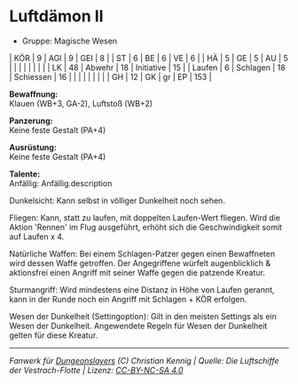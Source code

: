 # Luftdämon II  
- Gruppe: Magische Wesen  

| KÖR    | 9  | AGI      | 9  | GEI        | 8   |
| ST     | 6  | BE       | 6  | VE         | 6   |
| HÄ     | 5  | GE       | 5  | AU         | 5   |
|        |    |          |    |            |     |
| LK     | 48 | Abwehr   | 18 | Initiative | 15  |
| Laufen | 6  | Schlagen | 18 | Schiessen  | 16  |
|        |    |          |    |            |     |
| GH     | 12 | GK       | gr | EP         | 153 |


**Bewaffnung:**  
Klauen (WB+3, GA-2), Luftstoß (WB+2)

**Panzerung:**  
Keine feste Gestalt (PA+4)

**Ausrüstung:**  
Keine feste Gestalt (PA+4)

**Talente:**  
Anfällig: Anfällig.description

Dunkelsicht: Kann selbst in völliger Dunkelheit noch sehen.

Fliegen: Kann, statt zu laufen, mit doppelten Laufen-Wert fliegen. Wird die Aktion 'Rennen' im Flug ausgeführt, erhöht sich die Geschwindigkeit somit auf Laufen x 4.

Natürliche Waffen: Bei einem Schlagen-Patzer gegen einen Bewaffneten wird dessen Waffe getroffen. Der Angegriffene würfelt augenblicklich & aktionsfrei einen Angriff mit seiner Waffe gegen die patzende Kreatur.

Sturmangriff: Wird mindestens eine Distanz in Höhe von Laufen gerannt, kann in der Runde noch ein Angriff mit Schlagen + KÖR erfolgen.

Wesen der Dunkelheit (Settingoption): Gilt in den meisten Settings als ein Wesen der Dunkelheit. Angewendete Regeln für Wesen der Dunkelheit gelten für diese Kreatur.





___
*Fanwerk für [Dungeonslayers](https://www.dungeonslayers.net/) (C) Christian Kennig | Quelle: Die Luftschiffe der Vestrach-Flotte | Lizenz: [CC-BY-NC-SA 4.0](https://creativecommons.org/licenses/by-nc-sa/4.0/deed.de)*